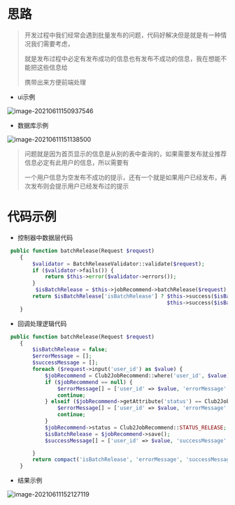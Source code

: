 # 思路 

> 开发过程中我们经常会遇到批量发布的问题，代码好解决但是就是有一种情况我们需要考虑，
>
> 就是发布过程中必定有发布成功的信息也有发布不成功的信息，我在想能不能把这些信息给
>
> 携带出来方便前端处理

- ui示例

![image-20210611150937546](https://yaoliuyang-blog-images.oss-cn-beijing.aliyuncs.com/blogImages/image-20210611150937546.png)

- 数据库示例

![image-20210611151138500](https://yaoliuyang-blog-images.oss-cn-beijing.aliyuncs.com/blogImages/image-20210611151138500.png)

> 问题就是因为首页显示的信息是从别的表中查询的，如果需要发布就业推荐信息必定有此用户的信息，所以需要有
>
> 一个用户信息为空发布不成功的提示，还有一个就是如果用户已经发布，再次发布则会提示用户已经发布过的提示

# 代码示例

- 控制器中数据层代码

```php
 public function batchRelease(Request $request)
    {
        $validator = BatchReleaseValidator::validate($request);
        if ($validator->fails()) {
            return $this->error($validator->errors());
        }
         $isBatchRelease = $this->jobRecommend->batchRelease($request);
        return $isBatchRelease['isBatchRelease'] ? $this->success($isBatchRelease, '发布成功') : 
                                                   $this->success($isBatchRelease, '发布失败');
    }
```

- 回调处理逻辑代码

```php
 public function batchRelease(Request $request)
    {
        $isBatchRelease = false;
        $errorMessage = [];
        $successMessage = [];
        foreach ($request->input('user_id') as $value) {
            $jobRecommend = Club2JobRecommend::where('user_id', $value)->first();
            if ($jobRecommend == null) {
                $errorMessage[] = ['user_id' => $value, 'errorMessage' => '用户打分信息为空'];
                continue;
            } elseif ($jobRecommend->getAttribute('status') == Club2JobRecommend::STATUS_RELEASE) {
                $errorMessage[] = ['user_id' => $value, 'errorMessage' => '用户已经发布过'];
                continue;
            }
            $jobRecommend->status = Club2JobRecommend::STATUS_RELEASE;
            $isBatchRelease = $jobRecommend->save();
            $successMessage[] = ['user_id' => $value, 'successMessage' => '用户发布成功'];

        }
        return compact('isBatchRelease', 'errorMessage', 'successMessage');
    }
```

- 结果示例

![image-20210611152127119](https://yaoliuyang-blog-images.oss-cn-beijing.aliyuncs.com/blogImages/image-20210611152127119.png)